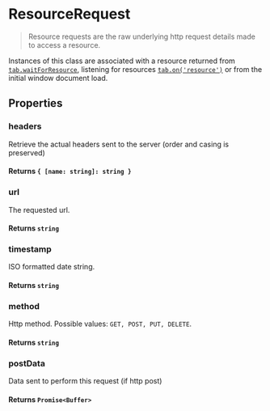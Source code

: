 # ResourceRequest

> Resource requests are the raw underlying http request details made to access a resource.

Instances of this class are associated with a resource returned from [`tab.waitForResource`](/docs/hero/basic-client/tab##wait-for-resource), listening for resources [`tab.on('resource')`](/docs/hero/basic-client/tab#resource-event) or from the initial window document load.

## Properties

### headers

Retrieve the actual headers sent to the server (order and casing is preserved)

#### **Returns** `{ [name: string]: string }`

### url

The requested url.

#### **Returns** `string`

### timestamp

ISO formatted date string.

#### **Returns** `string`

### method

Http method. Possible values: `GET, POST, PUT, DELETE`.

#### **Returns** `string`

### postData

Data sent to perform this request (if http post)

#### **Returns** `Promise<Buffer>`
